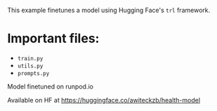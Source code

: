 This example finetunes a model using Hugging Face's `trl` framework. 

# Important files:
* `train.py`
* `utils.py`
* `prompts.py`

Model finetuned on runpod.io

Available on HF at https://huggingface.co/awiteckzb/health-model
